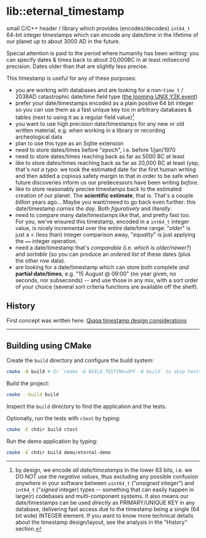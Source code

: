 # lib::eternal_timestamp

small C/C++ header / library which provides (encodes/decodes) `int64_t` 64-bit integer timestamps which can encode any date/time in the lifetime of our planet up to about 3000 AD in the future.

Special attention is paid to the period where humanity has been writing: you can specify dates & times back to about 20,000BC in at least milisecond precision. Dates older than that are slightly less precise.

This timestamp is useful for any of these purposes:

- you are working with databases and are looking for a non-`time_t` / 2038AD catastrophic date/time field type ([the looming UNIX Y2K event](https://en.wikipedia.org/wiki/Year_2038_problem))
- prefer your date/timestamps encoded as a plain positive 64 bit integer so you can use them as a fast unique key too in arbitrary databases & tables (next to using it as a regular field value)[^1]
- you want to use high precision date/timestamps for any new or old written material, e.g. when working in a library or recording archeological data
- plan to use this type as an Sqlite extension
- need to store dates/times before "*epoch*", i.e. before 1/jan/1970
- need to store dates/times reaching back as far as 5000 BC at least
- like to store dates/times reaching back as far as 20,000 BC at least (yep, that's *not a typo*: we took the estimated date for the first human writing and then added a copious safety margin to that in order to be safe when future discoveries inform us our predecessors have been writing *before*.
- like to store reasonably precise timestamps back to the estimated creation of our planet. The **scientific estimate**, that is. That's a couple *billion* years ago... Maybe you want/neeed to go back even further: this date/timestamp *carries the day*. Both *figuratively* and *literally*.
- need to compare many date/timestamps like that, and pretty fast too. For you, we've ensured this timestamp, encoded in a `int64_t` integer value, is nicely incremental over the entire date/time range: "*older*" is just a \< (less than) integer comparison away, "*equality*" is just applying the `==` integer operation.
- need a date/timestamp that's *comparable* (i.e. *which is older/newer?*) and *sortable* (so you can produce an *ordered list* of these dates (plus the other row data).
- are looking for a date/timestamp which can store both complete *and* **partial date/times**, e.g. "15 August @ 09:00" (no year given, no seconds, nor subseconds) -- and use those in any mix, with a sort order of your choice (several sort criteria functions are available off the shelf).


## History

First concept was written here: [Qiqqa timestamp design considerations](https://github.com/jimmejardine/qiqqa-open-source/blob/master/docs-src/Notes/Progress%20in%20Development/Considering%20the%20Way%20Forward/Database%20Design/Storing%20a%20wide%20range%20of%20date%2Btime-stamps%20of%20arbitrary%20precision%20in%20a%2064-bit%20number.md)

---

[^1]: by design, we encode *all date/timestamps* in the lower 63 bits, i.e. we DO NOT use the *negative values*, thus excluding any possible confusion *anywhere* in your software between `uint64_t` ("*unsigned* integer") and `int64_t` ("*signed* integer) types -- something that can easily happen in large(r) codebases and multi-component systems. It also means our date/timestamps can be used *directly* as PRIMARY/UNIQUE KEY in any database, delivering fast access due to the timestamp being a single (64 bit wide) INTEGER element. If you want to know more technical details about the timestamp design/layout, see the analysis in the "History" section.





## Building using CMake

Create the `build` directory and configure the build system:

```bash
cmake -B build # Or `cmake -D BUILD_TESTING=OFF -B build` to skip tests. 
```

Build the project:

```bash
cmake --build build
```

Inspect the `build` directory to find the application and the tests.

Optionally, run the tests with `ctest` by typing:

```bash
cmake -E chdir build ctest
```

Run the demo application by typing:

```bash
cmake -E chdir build demo/eternal-demo
```
